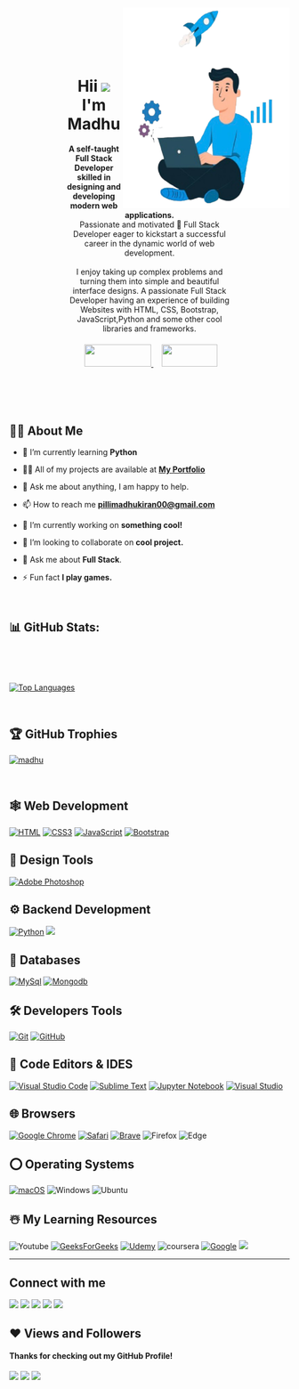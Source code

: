 <img align="right" style="margin-top:15px" alt="GIF" src="madhu3.png" height='360px' width='300px' />

<div style="margin:50px; padding:50px;">
<h1 align="center" >Hii <img src="https://raw.githubusercontent.com/MartinHeinz/MartinHeinz/master/wave.gif" width="30px"> I'm Madhu</h1>
<p align="center">
<b>A self-taught Full Stack Developer skilled in designing and developing modern web applications.</b> <br>
Passionate and motivated 🚀 Full Stack Developer eager to kickstart a successful career in the dynamic world of web development.<br><br/>
I enjoy taking up complex problems and turning them into simple and beautiful interface designs. 
A passionate Full Stack Developer having an experience of building Websites with HTML, CSS, Bootstrap, JavaScript,Python and some other cool libraries and frameworks.</p>

<center>
    <div align="center" style="margin-top:20px;">
    <a href="#contact" style="padding:10px;">
        <img height="40px" width="120px" src="https://img.shields.io/badge/contact-%23430098.svg?style=for-the-badge&logoColor=white">
    </a>
    <a href="Madhu_resume .pdf" style="padding:5px;">
        <img height="40px" width="100px" src="https://img.shields.io/badge/resume-%23430098.svg?style=for-the-badge&logoColor=white">
    </a>
</div>
</center>
 
</div>



## 🙋‍♂️ About Me

- 🌱 I’m currently learning **Python**

- 👨‍💻 All of my projects are available at **[My Portfolio](https://madhu.github.io/Portfolio-Website/)**

- 💬 Ask me about anything, I am happy to help.

- 📫 How to reach me **pillimadhukiran00@gmail.com**

- 🔭 I’m currently working on <b>something cool!</b>
  
- 👯 I’m looking to collaborate on <b>cool project.</b>
  
- 💬 Ask me about <b>Full Stack</b>.<br/>

- ⚡ Fun fact **I play games.**
  
<br>

## 📊 GitHub Stats:
<p>&nbsp;<img align="center" src="https://github-readme-stats.vercel.app/api?username=Madhukiran00&show_icons=true&count_private=true&theme=react&hide_border=true&bg_color=0D1117" alt="" /></p>
<br>



<p><a href="https://github.com/Madhukiran00/github-readme-stats"><img alt="Top Languages" src="https://github-readme-stats.vercel.app/api/top-langs/?username=Madhukiran00&langs_count=8&count_private=true&layout=compact&theme=react&hide_border=true&bg_color=0D1117" /></a>
</p>
<br>

## 🏆 GitHub Trophies
<p align="left"> <a href="https://github.com/Madhukiran00/"><img src="https://github-profile-trophy.vercel.app/?username=Madhukiran00&show_icons=true&count_private=true&theme=react&hide_border=true&bg_color=0D1117" alt="madhu" /></a> </p>
<br>


## 🕸️ Web Development

[![HTML](https://img.shields.io/badge/HTML5-E34F26?style=for-the-badge&logo=html5&logoColor=white "HTML")][repo]
[![CSS3](https://img.shields.io/badge/CSS3-1572B6?style=for-the-badge&logo=css3&logoColor=white "CSS")][repo]
[![JavaScript](https://img.shields.io/badge/JavaScript-F7DF1E?style=for-the-badge&logo=javascript&logoColor=black "JavaScript")][repo]
[![Bootstrap](https://img.shields.io/badge/Bootstrap-563D7C?style=for-the-badge&logo=bootstrap&logoColor=white "Bootstrap")][repo]



## 🍧 Design Tools

[![Adobe Photoshop](https://img.shields.io/badge/adobe%20photoshop-%2331A8FF.svg?style=for-the-badge&logo=adobe%20photoshop&logoColor=white)][repo]

## ⚙️ Backend Development


[![Python](https://img.shields.io/badge/python-3670A0?style=for-the-badge&logo=python&logoColor=ffdd54 "Python")][repo]
[![](https://img.shields.io/badge/django-yellow?style=for-the-badge&logo=django&logoColor=white)][repo]


## 📅 Databases

[![MySql](https://img.shields.io/badge/MySQL-00000F?style=for-the-badge&logo=mysql&logoColor=white "MySql")][repo]
[![Mongodb](https://img.shields.io/badge/MongoDB-4EA94B?style=for-the-badge&logo=mongodb&logoColor=white "Mongodb")][repo]




## 🛠️ Developers Tools

[![Git](https://img.shields.io/badge/Git-F05032?style=for-the-badge&logo=git&logoColor=white "Git")][repo]
[![GitHub](https://img.shields.io/badge/github-%23121011.svg?style=for-the-badge&logo=github&logoColor=white "GitHub")][repo]



>


## 📄 Code Editors & IDES

[![Visual Studio Code](https://img.shields.io/badge/VS%20Code-0078d7.svg?style=for-the-badge&logo=visual-studio-code&logoColor=white "Visual Studio Code")][repo]
[![Sublime Text](https://img.shields.io/badge/sublime_text-%23575757.svg?style=for-the-badge&logo=sublime-text&logoColor=important "Sublime Text")][repo]
[![Jupyter Notebook](https://img.shields.io/badge/jupyter-%23FA0F00.svg?style=for-the-badge&logo=jupyter&logoColor=white)][repo]
[![Visual Studio](https://img.shields.io/badge/Visual%20Studio-5C2D91.svg?style=for-the-badge&logo=visual-studio&logoColor=white "Visual Studio")][repo]

## 🌐 Browsers

[![Google Chrome](https://img.shields.io/badge/Google%20Chrome-317cee?style=for-the-badge&logo=GoogleChrome&logoColor=white)][repo]
[![Safari](https://img.shields.io/badge/Safari-000000?style=for-the-badge&logo=safari&logoColor=white "Safari")][repo]
[![Brave](https://img.shields.io/badge/Brave-FB542B?style=for-the-badge&logo=Brave&logoColor=white "Brave")][repo]
![Firefox](https://img.shields.io/badge/Firefox-FF7139?style=for-the-badge&logo=Firefox-Browser&logoColor=white)
![Edge](https://img.shields.io/badge/Edge-0078D7?style=for-the-badge&logo=Microsoft-edge&logoColor=white)


## ⭕ Operating Systems

[![macOS](https://img.shields.io/badge/macOS-000000?style=for-the-badge&logo=apple&logoColor=white "macOS")][repo]
![Windows](https://img.shields.io/badge/Windows-0078D6?style=for-the-badge&logo=windows&logoColor=white)
![Ubuntu](https://img.shields.io/badge/Ubuntu-E95420?style=for-the-badge&logo=ubuntu&logoColor=white)



## ☃️ My Learning Resources

![Youtube](https://img.shields.io/badge/YouTube-FF0000?style=for-the-badge&logo=youtube&logoColor=white)
[![GeeksForGeeks](https://img.shields.io/badge/GeeksforGeeks-gray?style=for-the-badge&logo=geeksforgeeks&logoColor=35914c)][gog]
[![Udemy](https://img.shields.io/badge/Udemy-A435F0?style=for-the-badge&logo=Udemy&logoColor=white)][udemy]
![coursera](https://img.shields.io/badge/coursera-317cee?style=for-the-badge&logo=coursera&logoColor=white)
[![Google](https://img.shields.io/badge/google-4285F4?style=for-the-badge&logo=google&logoColor=white)][google]
[![](https://img.shields.io/badge/GitHub-100000?style=for-the-badge&logo=github&logoColor=white)][github]

[medium]: https://medium.com/
[github]: https://github.com/
[google]: https://www.google.com
[mdn]: https://developer.mozilla.org/en-US/
[wiki]: https://en.wikipedia.org/wiki/Main_Page
[udemy]: https://www.udemy.com/
[gog]: https://www.geeksforgeeks.org/
[fcc]: https://www.freecodecamp.org/
[sof]: https://stackoverflow.com/
[repo]: https://github.com/Madhukiran00?tab=repositories
<hr />




## Connect with me
<p align="left" id="contact">

<a href = "https://www.linkedin.com/in/contactmadhukiran/"><img src="https://img.icons8.com/fluent/48/000000/linkedin.png"/></a>
<a href = "https://x.com/madhukiran00"><img src="https://img.icons8.com/fluent/48/000000/twitter.png"/></a>
<a href = "https://www.instagram.com/i_am_safe_00/"><img src="https://img.icons8.com/fluent/48/000000/instagram-new.png"/></a>
<a href = "https://www.facebook.com/share/15iex1aEcy/"><img src="https://img.icons8.com/fluent/48/000000/facebook.png"/></a>
<a href = "https://github.com/Madhukiran00"><img src="https://img.icons8.com/fluent/48/000000/github.png"/></a>

</p>

## ❤ Views and Followers
#### Thanks for checking out my GitHub Profile! 
![](https://ForTheBadge.com/images/badges/built-with-love.svg)
![](https://img.shields.io/github/followers/Madhukiran00?logo=github&style=for-the-badge)
<a href="https://github.com/Madhukiran00/github-profile-views-counter">
    <img src="https://komarev.com/ghpvc/?username=Madhukiran00&style=for-the-badge">
</a>

[Ÿ HŸPE]: https://yhype.me
[GitHub Profile Views Counter]: https://github.com/Madhukirna00/github-profile-views-counter




